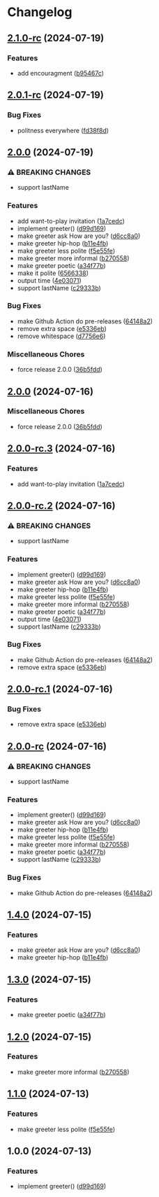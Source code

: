 # Changelog

## [2.1.0-rc](https://github.com/maximzavadskiy/test-release-please/compare/v2.0.1-rc...v2.1.0-rc) (2024-07-19)


### Features

* add encouragment ([b95467c](https://github.com/maximzavadskiy/test-release-please/commit/b95467c3b3ea246b13c80274c1bbe1368a86cf98))

## [2.0.1-rc](https://github.com/maximzavadskiy/test-release-please/compare/v2.0.0...v2.0.1-rc) (2024-07-19)


### Bug Fixes

* politness everywhere ([fd38f8d](https://github.com/maximzavadskiy/test-release-please/commit/fd38f8d38c40700f4aea7caec98dbea3d1c845f2))

## [2.0.0](https://github.com/maximzavadskiy/test-release-please/compare/v2.0.0...v2.0.0) (2024-07-19)


### ⚠ BREAKING CHANGES

* support lastName

### Features

* add want-to-play invitation ([1a7cedc](https://github.com/maximzavadskiy/test-release-please/commit/1a7cedcb4fc2be1f57e7f93cd161322bbbc3fa39))
* implement greeter() ([d99d169](https://github.com/maximzavadskiy/test-release-please/commit/d99d1694f900d27ba26e234eb78700d0c2466fb7))
* make greeter ask How are you? ([d6cc8a0](https://github.com/maximzavadskiy/test-release-please/commit/d6cc8a075abc9135a2ac427965e207902c0f2f9d))
* make greeter hip-hop ([b11e4fb](https://github.com/maximzavadskiy/test-release-please/commit/b11e4fb423618cd0b33a0002f7bdf4f7b8b37c9c))
* make greeter less polite ([f5e55fe](https://github.com/maximzavadskiy/test-release-please/commit/f5e55fe6451b91504c055e1c40f5611f9b24cb65))
* make greeter more informal ([b270558](https://github.com/maximzavadskiy/test-release-please/commit/b270558775e4eaebdc2936a189784147b9ed0347))
* make greeter poetic ([a34f77b](https://github.com/maximzavadskiy/test-release-please/commit/a34f77b71e9f69c10178ecf63d34f4fad0bd953c))
* make it polite ([6566338](https://github.com/maximzavadskiy/test-release-please/commit/6566338619f5b3e6d3ed7c1edd3b3c2a795ea3ba))
* output time ([4e03071](https://github.com/maximzavadskiy/test-release-please/commit/4e030713adbe83c65b1054c104691567dfd399ae))
* support lastName ([c29333b](https://github.com/maximzavadskiy/test-release-please/commit/c29333bdc5ffce93a3d4129a63f3db9cb9283019))


### Bug Fixes

* make Github Action do pre-releases ([64148a2](https://github.com/maximzavadskiy/test-release-please/commit/64148a27ea16b97b126aaff7d84d578a0ba5888c))
* remove extra space ([e5336eb](https://github.com/maximzavadskiy/test-release-please/commit/e5336eb9e162ff7f3deabad36a998cd2ea5d0251))
* remove whitespace ([d7756e6](https://github.com/maximzavadskiy/test-release-please/commit/d7756e6495f07e6cbdb9a50c0fc6346553e4d7ae))


### Miscellaneous Chores

* force release 2.0.0 ([36b5fdd](https://github.com/maximzavadskiy/test-release-please/commit/36b5fdd6618f6819f71e9bd84b4ff8491954c7fc))

## [2.0.0](https://github.com/maximzavadskiy/test-release-please/compare/release-please-v2.0.0-rc.3...release-please-v2.0.0) (2024-07-16)


### Miscellaneous Chores

* force release 2.0.0 ([36b5fdd](https://github.com/maximzavadskiy/test-release-please/commit/36b5fdd6618f6819f71e9bd84b4ff8491954c7fc))

## [2.0.0-rc.3](https://github.com/maximzavadskiy/test-release-please/compare/release-please-v2.0.0-rc.2...release-please-v2.0.0-rc.3) (2024-07-16)


### Features

* add want-to-play invitation ([1a7cedc](https://github.com/maximzavadskiy/test-release-please/commit/1a7cedcb4fc2be1f57e7f93cd161322bbbc3fa39))

## [2.0.0-rc.2](https://github.com/maximzavadskiy/test-release-please/compare/release-please-v2.0.0-rc.1...release-please-v2.0.0-rc.2) (2024-07-16)


### ⚠ BREAKING CHANGES

* support lastName

### Features

* implement greeter() ([d99d169](https://github.com/maximzavadskiy/test-release-please/commit/d99d1694f900d27ba26e234eb78700d0c2466fb7))
* make greeter ask How are you? ([d6cc8a0](https://github.com/maximzavadskiy/test-release-please/commit/d6cc8a075abc9135a2ac427965e207902c0f2f9d))
* make greeter hip-hop ([b11e4fb](https://github.com/maximzavadskiy/test-release-please/commit/b11e4fb423618cd0b33a0002f7bdf4f7b8b37c9c))
* make greeter less polite ([f5e55fe](https://github.com/maximzavadskiy/test-release-please/commit/f5e55fe6451b91504c055e1c40f5611f9b24cb65))
* make greeter more informal ([b270558](https://github.com/maximzavadskiy/test-release-please/commit/b270558775e4eaebdc2936a189784147b9ed0347))
* make greeter poetic ([a34f77b](https://github.com/maximzavadskiy/test-release-please/commit/a34f77b71e9f69c10178ecf63d34f4fad0bd953c))
* output time ([4e03071](https://github.com/maximzavadskiy/test-release-please/commit/4e030713adbe83c65b1054c104691567dfd399ae))
* support lastName ([c29333b](https://github.com/maximzavadskiy/test-release-please/commit/c29333bdc5ffce93a3d4129a63f3db9cb9283019))


### Bug Fixes

* make Github Action do pre-releases ([64148a2](https://github.com/maximzavadskiy/test-release-please/commit/64148a27ea16b97b126aaff7d84d578a0ba5888c))
* remove extra space ([e5336eb](https://github.com/maximzavadskiy/test-release-please/commit/e5336eb9e162ff7f3deabad36a998cd2ea5d0251))

## [2.0.0-rc.1](https://github.com/maximzavadskiy/test-release-please/compare/release-please-v2.0.0-rc...release-please-v2.0.0-rc.1) (2024-07-16)


### Bug Fixes

* remove extra space ([e5336eb](https://github.com/maximzavadskiy/test-release-please/commit/e5336eb9e162ff7f3deabad36a998cd2ea5d0251))

## [2.0.0-rc](https://github.com/maximzavadskiy/test-release-please/compare/release-please-v1.4.0...release-please-v2.0.0-rc) (2024-07-16)


### ⚠ BREAKING CHANGES

* support lastName

### Features

* implement greeter() ([d99d169](https://github.com/maximzavadskiy/test-release-please/commit/d99d1694f900d27ba26e234eb78700d0c2466fb7))
* make greeter ask How are you? ([d6cc8a0](https://github.com/maximzavadskiy/test-release-please/commit/d6cc8a075abc9135a2ac427965e207902c0f2f9d))
* make greeter hip-hop ([b11e4fb](https://github.com/maximzavadskiy/test-release-please/commit/b11e4fb423618cd0b33a0002f7bdf4f7b8b37c9c))
* make greeter less polite ([f5e55fe](https://github.com/maximzavadskiy/test-release-please/commit/f5e55fe6451b91504c055e1c40f5611f9b24cb65))
* make greeter more informal ([b270558](https://github.com/maximzavadskiy/test-release-please/commit/b270558775e4eaebdc2936a189784147b9ed0347))
* make greeter poetic ([a34f77b](https://github.com/maximzavadskiy/test-release-please/commit/a34f77b71e9f69c10178ecf63d34f4fad0bd953c))
* support lastName ([c29333b](https://github.com/maximzavadskiy/test-release-please/commit/c29333bdc5ffce93a3d4129a63f3db9cb9283019))


### Bug Fixes

* make Github Action do pre-releases ([64148a2](https://github.com/maximzavadskiy/test-release-please/commit/64148a27ea16b97b126aaff7d84d578a0ba5888c))

## [1.4.0](https://github.com/maximzavadskiy/test-release-please/compare/v1.3.0...v1.4.0) (2024-07-15)


### Features

* make greeter ask How are you? ([d6cc8a0](https://github.com/maximzavadskiy/test-release-please/commit/d6cc8a075abc9135a2ac427965e207902c0f2f9d))
* make greeter hip-hop ([b11e4fb](https://github.com/maximzavadskiy/test-release-please/commit/b11e4fb423618cd0b33a0002f7bdf4f7b8b37c9c))

## [1.3.0](https://github.com/maximzavadskiy/test-release-please/compare/v1.2.0...v1.3.0) (2024-07-15)


### Features

* make greeter poetic ([a34f77b](https://github.com/maximzavadskiy/test-release-please/commit/a34f77b71e9f69c10178ecf63d34f4fad0bd953c))

## [1.2.0](https://github.com/maximzavadskiy/test-release-please/compare/v1.1.0...v1.2.0) (2024-07-15)


### Features

* make greeter more informal ([b270558](https://github.com/maximzavadskiy/test-release-please/commit/b270558775e4eaebdc2936a189784147b9ed0347))

## [1.1.0](https://github.com/maximzavadskiy/test-release-please/compare/v1.0.0...v1.1.0) (2024-07-13)


### Features

* make greeter less polite ([f5e55fe](https://github.com/maximzavadskiy/test-release-please/commit/f5e55fe6451b91504c055e1c40f5611f9b24cb65))

## 1.0.0 (2024-07-13)


### Features

* implement greeter() ([d99d169](https://github.com/maximzavadskiy/test-release-please/commit/d99d1694f900d27ba26e234eb78700d0c2466fb7))
